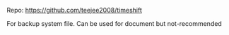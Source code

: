 Repo: https://github.com/teejee2008/timeshift

For backup system file.
Can be used for document but not-recommended